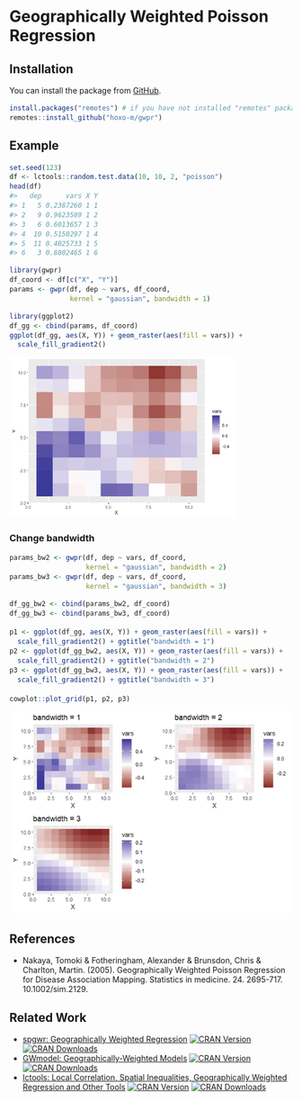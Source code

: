 
<!-- README.md is generated from README.Rmd. Please edit that file -->

# Geographically Weighted Poisson Regression

<!-- badges: start -->

<!-- badges: end -->

## Installation

You can install the package from
[GitHub](https://github.com/hoxo-m/gwpr).

``` r
install.packages("remotes") # if you have not installed "remotes" package
remotes::install_github("hoxo-m/gwpr")
```

## Example

``` r
set.seed(123)
df <- lctools::random.test.data(10, 10, 2, "poisson")
head(df)
#>   dep      vars X Y
#> 1   5 0.2387260 1 1
#> 2   9 0.9623589 1 2
#> 3   6 0.6013657 1 3
#> 4  10 0.5150297 1 4
#> 5  11 0.4025733 1 5
#> 6   3 0.8802465 1 6
```

``` r
library(gwpr)
df_coord <- df[c("X", "Y")]
params <- gwpr(df, dep ~ vars, df_coord,
               kernel = "gaussian", bandwidth = 1)
```

``` r
library(ggplot2)
df_gg <- cbind(params, df_coord)
ggplot(df_gg, aes(X, Y)) + geom_raster(aes(fill = vars)) +
  scale_fill_gradient2()
```

<img src="man/figures/README-unnamed-chunk-5-1.png" width="400" />

### Change bandwidth

``` r
params_bw2 <- gwpr(df, dep ~ vars, df_coord,
                   kernel = "gaussian", bandwidth = 2)
params_bw3 <- gwpr(df, dep ~ vars, df_coord,
                   kernel = "gaussian", bandwidth = 3)
```

``` r
df_gg_bw2 <- cbind(params_bw2, df_coord)
df_gg_bw3 <- cbind(params_bw3, df_coord)

p1 <- ggplot(df_gg, aes(X, Y)) + geom_raster(aes(fill = vars)) +
  scale_fill_gradient2() + ggtitle("bandwidth = 1")
p2 <- ggplot(df_gg_bw2, aes(X, Y)) + geom_raster(aes(fill = vars)) +
  scale_fill_gradient2() + ggtitle("bandwidth = 2")
p3 <- ggplot(df_gg_bw3, aes(X, Y)) + geom_raster(aes(fill = vars)) +
  scale_fill_gradient2() + ggtitle("bandwidth = 3")

cowplot::plot_grid(p1, p2, p3)
```

<img src="man/figures/README-unnamed-chunk-7-1.png" width="800" />

## References

  - Nakaya, Tomoki & Fotheringham, Alexander & Brunsdon, Chris &
    Charlton, Martin. (2005). Geographically Weighted Poisson Regression
    for Disease Association Mapping. Statistics in medicine. 24.
    2695-717. 10.1002/sim.2129.

## Related Work

  - [spgwr: Geographically Weighted
    Regression](https://cran.r-project.org/package=spgwr) [![CRAN
    Version](http://www.r-pkg.org/badges/version-ago/spgwr)](https://cran.r-project.org/package=spgwr)
    [![CRAN
    Downloads](https://cranlogs.r-pkg.org/badges/spgwr)](https://cran.r-project.org/package=spgwr)
  - [GWmodel: Geographically-Weighted
    Models](https://cran.r-project.org/package=GWmodel) [![CRAN
    Version](http://www.r-pkg.org/badges/version-ago/GWmodel)](https://cran.r-project.org/package=GWmodel)
    [![CRAN
    Downloads](https://cranlogs.r-pkg.org/badges/GWmodel)](https://cran.r-project.org/package=GWmodel)
  - [lctools: Local Correlation, Spatial Inequalities, Geographically
    Weighted Regression and Other
    Tools](https://cran.r-project.org/package=lctools) [![CRAN
    Version](http://www.r-pkg.org/badges/version-ago/lctools)](https://cran.r-project.org/package=lctools)
    [![CRAN
    Downloads](https://cranlogs.r-pkg.org/badges/lctools)](https://cran.r-project.org/package=lctools)
